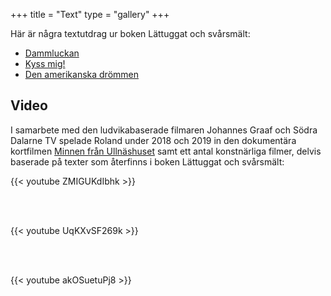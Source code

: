 +++
title = "Text"
type = "gallery"
+++

Här är några textutdrag ur boken Lättuggat och svårsmält:

- [Dammluckan](/texter/dammluckan.html)
- [Kyss mig!](/texter/kyss-mig.html)
- [Den amerikanska drömmen](/texter/den-amerikanska-drömmen.html)


## Video

I samarbete med den ludvikabaserade filmaren Johannes Graaf och Södra Dalarne TV spelade Roland under 2018 och 2019 in den dokumentära kortfilmen [Minnen från Ullnäshuset](https://www.facebook.com/sodradalarneTV/videos/233163450710813/) samt ett antal konstnärliga filmer, delvis baserade på texter som återfinns i boken Lättuggat och svårsmält:

{{< youtube ZMIGUKdIbhk >}}

<br> <br>

{{< youtube UqKXvSF269k >}}

<br> <br>

{{< youtube akOSuetuPj8 >}}
